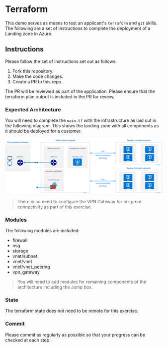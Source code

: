 # Terraform 

This demo serves as means to test an applicant's `terraform` and `git` skills. The following are a set of instructions to complete the deployment of a Landing zone in Azure.

## Instructions

Please follow the set of instructions set out as follows:

1. Fork this repository.
2. Make the code changes.
3. Create a PR to this repo.

The PR will be reviewed as part of the application. Please ensure that the terraform plan output is included in the PR for review.

### Expected Architecture

You will need to complete the `main.tf` with the infrastructure as laid out in the following diagram. This shows the landing zone with all components as it should be deployed for a customer.

![hybrid-network-hub-spoke](hybrid-network-hub-spoke.png)

> There is no need to configure the VPN Gateway for on-prem connectivity as part of this exercise.

### Modules

The following modules are included:

* firewall
* nsg 
* storage
* vnet/subnet
* vnet/vnet
* vnet/vnet_peering
* vpn_gateway

> You will need to add modules for remaining components of the architecture including the Jump box.

### State

The terraform state does not need to be remote for this exercise.

### Commit

Please commit as regularly as possible so that your progress can be checked at each step.
